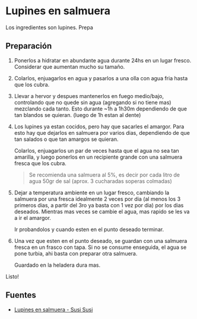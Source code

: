 # Lupines en salmuera

Los ingredientes son lupines. Prepa

## Preparación

1. Ponerlos a hidratar en abundante agua durante 24hs en un lugar fresco.
   Considerar que aumentan mucho su tamaño.

2. Colarlos, enjuagarlos en agua y pasarlos a una olla con agua fria hasta que
   los cubra.

3. Llevar a hervor y despues mantenerlos en fuego medio/bajo,
   controlando que no quede sin agua (agregando si no tiene mas) mezclando cada
   tanto. Esto durante ~1h a 1h30m dependiendo de que tan blandos se quieran.
   (luego de 1h estan al dente)

4. Los lupines ya estan cocidos, pero hay que sacarles el amargor. Para esto hay
   que dejarlos en salmuera por varios dias, dependiendo de que tan salados o
   que tan amargos se quieran.

   Colarlos, enjuagarlos un par de veces hasta que el agua no sea tan amarilla,
   y luego ponerlos en un recipiente grande con una salmuera fresca que los
   cubra.

   > Se recomienda una salmuera al 5%, es decir por cada litro de agua 50gr de
   > sal (aprox. 3 cucharadas soperas colmadas)

5. Dejar a temperatura ambiente en un lugar fresco, cambiando la salmuera por
   una fresca idealmente 2 veces por dia (al menos los 3 primeros dias, a partir
   del 3ro ya basta con 1 vez por dia) por los dias deseados. Mientras mas veces
   se cambie el agua, mas rapido se les va a ir el amargor.

   Ir probandolos y cuando esten en el punto deseado terminar.

6. Una vez que esten en el punto deseado, se guardan con una salmuera fresca en
   un frasco con tapa. Si no se consume enseguida, el agua se pone turbia, ahi
   basta con preparar otra salmuera.

   Guardado en la heladera dura mas.

Listo!

## Fuentes

- [Lupines en salmuera - Susi Susi](https://www.youtube.com/watch?v=awWfnsGoZZI)